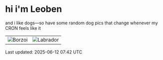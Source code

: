 # hi i'm Leoben

and i like dogs—so have some random dog pics that change whenever my CRON feels like it

|  |  |
|--------|----------|
| ![Borzoi](https://random-dog-vercel.vercel.app/api/random-borzoi?v=1749714175) | ![Labrador](https://random-dog-vercel.vercel.app/api/random-labrador?v=1749714175) |

Last updated: 2025-06-12 07:42 UTC
